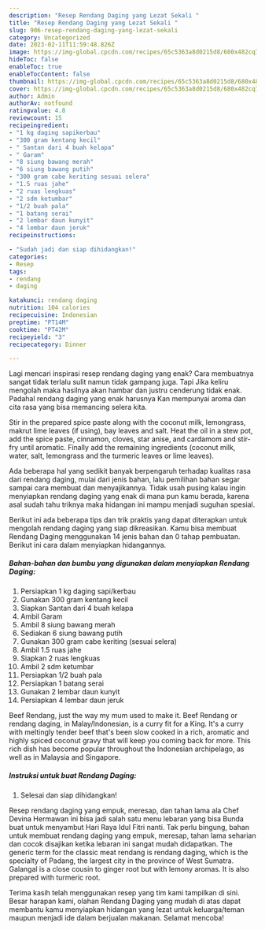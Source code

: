 ```yaml
---
description: "Resep Rendang Daging yang Lezat Sekali "
title: "Resep Rendang Daging yang Lezat Sekali "
slug: 906-resep-rendang-daging-yang-lezat-sekali
category: Uncategorized
date: 2023-02-11T11:59:48.826Z
image: https://img-global.cpcdn.com/recipes/65c5363a8d0215d8/680x482cq70/rendang-daging-foto-resep-utama.jpg
hideToc: false
enableToc: true
enableTocContent: false
thumbnail: https://img-global.cpcdn.com/recipes/65c5363a8d0215d8/680x482cq70/rendang-daging-foto-resep-utama.jpg
cover: https://img-global.cpcdn.com/recipes/65c5363a8d0215d8/680x482cq70/rendang-daging-foto-resep-utama.jpg
author: Admin
authorAv: notfound
ratingvalue: 4.8
reviewcount: 15
recipeingredient:
- "1 kg daging sapikerbau"
- "300 gram kentang kecil"
- " Santan dari 4 buah kelapa"
- " Garam"
- "8 siung bawang merah"
- "6 siung bawang putih"
- "300 gram cabe keriting sesuai selera"
- "1.5 ruas jahe"
- "2 ruas lengkuas"
- "2 sdm ketumbar"
- "1/2 buah pala"
- "1 batang serai"
- "2 lembar daun kunyit"
- "4 lembar daun jeruk"
recipeinstructions:

- "Sudah jadi dan siap dihidangkan!"
categories:
- Resep
tags:
- rendang
- daging

katakunci: rendang daging 
nutrition: 104 calories
recipecuisine: Indonesian
preptime: "PT14M"
cooktime: "PT42M"
recipeyield: "3"
recipecategory: Dinner

---
```



Lagi mencari inspirasi resep rendang daging yang enak? Cara membuatnya sangat tidak terlalu sulit namun tidak gampang juga. Tapi Jika keliru mengolah maka hasilnya akan hambar dan justru cenderung tidak enak. Padahal rendang daging yang enak harusnya Kan mempunyai aroma dan cita rasa yang bisa memancing selera kita.


Stir in the prepared spice paste along with the coconut milk, lemongrass, makrut lime leaves (if using), bay leaves and salt. Heat the oil in a stew pot, add the spice paste, cinnamon, cloves, star anise, and cardamom and stir-fry until aromatic. Finally add the remaining ingredients (coconut milk, water, salt, lemongrass and the turmeric leaves or lime leaves).

Ada beberapa hal yang sedikit banyak berpengaruh terhadap kualitas rasa dari rendang daging, mulai dari jenis bahan, lalu pemilihan bahan segar sampai cara membuat dan menyajikannya. Tidak usah pusing kalau ingin menyiapkan rendang daging yang enak di mana pun kamu berada, karena asal sudah tahu triknya maka hidangan ini mampu menjadi suguhan spesial.


Berikut ini ada beberapa tips dan trik praktis yang dapat diterapkan untuk mengolah rendang daging yang siap dikreasikan. Kamu bisa membuat Rendang Daging menggunakan 14 jenis bahan dan 0 tahap pembuatan. Berikut ini cara dalam menyiapkan hidangannya.

<!--inarticleads1-->

##### Bahan-bahan dan bumbu yang digunakan dalam menyiapkan Rendang Daging:

1. Persiapkan 1 kg daging sapi/kerbau
1. Gunakan 300 gram kentang kecil
1. Siapkan  Santan dari 4 buah kelapa
1. Ambil  Garam
1. Ambil 8 siung bawang merah
1. Sediakan 6 siung bawang putih
1. Gunakan 300 gram cabe keriting (sesuai selera)
1. Ambil 1.5 ruas jahe
1. Siapkan 2 ruas lengkuas
1. Ambil 2 sdm ketumbar
1. Persiapkan 1/2 buah pala
1. Persiapkan 1 batang serai
1. Gunakan 2 lembar daun kunyit
1. Persiapkan 4 lembar daun jeruk


Beef Rendang, just the way my mum used to make it. Beef Rendang or rendang daging, in Malay/Indonesian, is a curry fit for a King. It&#39;s a curry with meltingly tender beef that&#39;s been slow cooked in a rich, aromatic and highly spiced coconut gravy that will keep you coming back for more. This rich dish has become popular throughout the Indonesian archipelago, as well as in Malaysia and Singapore. 

<!--inarticleads2-->

##### Instruksi untuk buat Rendang Daging:


1. Selesai dan siap dihidangkan!

Resep rendang daging yang empuk, meresap, dan tahan lama ala Chef Devina Hermawan ini bisa jadi salah satu menu lebaran yang bisa Bunda buat untuk menyambut Hari Raya Idul Fitri nanti. Tak perlu bingung, bahan untuk membuat rendang daging yang empuk, meresap, tahan lama seharian dan cocok disajikan ketika lebaran ini sangat mudah didapatkan. The generic term for the classic meat rendang is rendang daging, which is the specialty of Padang, the largest city in the province of West Sumatra. Galangal is a close cousin to ginger root but with lemony aromas. It is also prepared with turmeric root. 

Terima kasih telah menggunakan resep yang tim kami tampilkan di sini. Besar harapan kami, olahan Rendang Daging yang mudah di atas dapat membantu kamu menyiapkan hidangan yang lezat untuk keluarga/teman maupun menjadi ide dalam berjualan makanan. Selamat mencoba!
